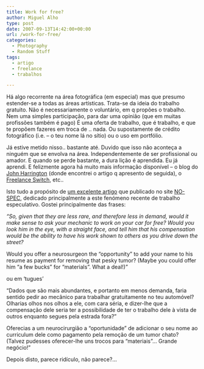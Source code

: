 ```yaml
---
title: Work for free?
author: Miguel Alho
type: post
date: 2007-09-13T14:42:00+00:00
url: /work-for-free/
categories:
  - Photography
  - Random Stuff
tags:
  - artigo
  - freelance
  - trabalhos

---
```

Há algo recorrente na área fotográfica (em especial) mas que presumo estender-se a todas as áreas artísticas. Trata-se da ideia do trabalho gratuito. Não é necessariamente o voluntário, em q propões o trabalho. Nem uma simples participação, para dar uma opinião (que em muitas profissões também é pago) É uma oferta de trabalho, que é trabalho, e que te propõem fazeres em troca de .. nada. Ou supostamente de crédito fotográfico (i.e. &#8211; o teu nome lá no sítio) ou o uso em portfólio.

Já estive metido nisso.. bastante até. Duvido que isso não aconteça a ninguém que se envolva na área. Independentemente de ser profissional ou amador. E quando se perde bastante, a dura lição é aprendida. Eu já aprendi. E felizmente agora há muito mais informação disponível &#8211; o blog do <a href="http://photobusinessforum.blogspot.com/" target="_blank">John Harrington</a> (donde encontrei o artigo q apresento de seguida), o <a href="http://freelanceswitch.com/" target="_blank">Freelance Switch</a>, etc..

Isto tudo a propósito de <a href="http://www.no-spec.com/archives/i-wish-i-had-written-this/" target="_blank">um excelente artigo</a> que publicado no site <a href="http://www.no-spec.com/" target="_blank">NO-SPEC</a>, dedicado principalmente a este fenómeno recente de trabalho especulativo. Gostei principalmente das frases:

<span style="font-style:italic;">&#8220;So, given that they are less rare, and therefore less in demand, would it make sense to ask your mechanic to work on your car for free? Would you look him in the eye, with a straight face, and tell him that his compensation would be the ability to have his work shown to others as you drive down the street?</p> 

<p>
  Would you offer a neurosurgeon the “opportunity” to add your name to his resume as payment for removing that pesky tumor? (Maybe you could offer him “a few bucks” for “materials”. What a deal!)&#8221; </span>
</p>

<p>
  ou em &#8216;tugues&#8217;
</p>

<p>
  &#8220;Dados que são mais abundantes, e portanto em menos demanda, faria sentido pedir ao mecânico para trabalhar gratuitamente no teu automóvel? Olharias olhos nos olhos a ele, com cara séria, e dizer-lhe que a compensação dele seria ter a possibilidade de ter o trabalho dele à vista de outros enquanto segues pela estrada fora?&#8221;
</p>

<p>
  Oferecias a um neurocirurgião a &#8220;oportunidade&#8221; de adicionar o seu nome ao curriculum dele como pagamento pela remoção de um tumor chato? (Talvez pudesses oferecer-lhe uns trocos para &#8220;materiais&#8221;&#8230; Grande negócio!&#8221;
</p>

<p>
  Depois disto, parece ridículo, não parece?&#8230;
</p>